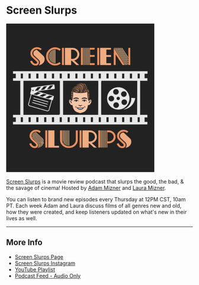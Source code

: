 # Screen Slurps

<img src= "images/screenslurp1.png" width="400">

[Screen Slurps](https://www.adammizner.com/screenslurps) is a movie review podcast that slurps the good, the bad, & the savage of cinema! Hosted by [Adam Mizner](https://www.adammizner.com) and [Laura Mizner](https://www.instagram.com/lmizner22).

You can listen to brand new episodes every Thursday at 12PM CST, 10am PT. Each week Adam and Laura discuss films of all genres new and old, how they were created, and keep listeners updated on what's new in their lives as well.

---
## More Info
- [Screen Slurps Page](https://www.adammizner.com/screenslurps)
- [Screen Slurps Instagram](https://www.instagram.com/screenslurps)
- [YouTube Playlist](https://www.youtube.com/@screenslurpspodcast/featured)
- [Podcast Feed - Audio Only](https://open.spotify.com/show/2GQ2Y0QZ5DNnBAlMoUHEl1)
